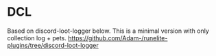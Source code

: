 # DCL
Based on discord-loot-logger below. This is a minimal version with only collection log + pets.
https://github.com/Adam-/runelite-plugins/tree/discord-loot-logger